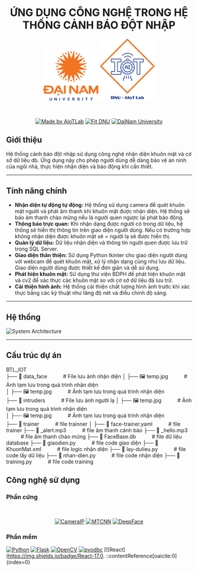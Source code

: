 <h1 align="center">ỨNG DỤNG CÔNG NGHỆ TRONG HỆ THỐNG CẢNH BÁO ĐỘT NHẬP</h1>
<div align="center">


<p align="center">
  <img src="https://raw.githubusercontent.com/anhminhvdvn/CanhBaoDotNhap/main/images/logoDaiNam.png" width="150">
  <img src="https://raw.githubusercontent.com/anhminhvdvn/CanhBaoDotNhap/main/images/LogoAIoTLab.png" width="150">
</p>





<br>

[![Made by AIoTLab](https://img.shields.io/badge/Made%20by%20AIoTLab-blue?style=for-the-badge)](https://www.facebook.com/DNUAIoTLab)
[![Fit DNU](https://img.shields.io/badge/Fit%20DNU-green?style=for-the-badge)](https://fitdnu.net/)
[![DaiNam University](https://img.shields.io/badge/DaiNam%20University-red?style=for-the-badge)](https://dainam.edu.vn)

</div>


## Giới thiệu

Hệ thống cảnh báo đột nhập sử dụng công nghệ nhận diện khuôn mặt và cơ sở dữ liệu db. Ứng dụng này cho phép người dùng dễ dàng bảo vệ an ninh của ngôi nhà, thực hiện nhận diện và báo động khi cần thiết.

---

## Tính năng chính

- **Nhận diện tự động tự động:** Hệ thống sử dụng camera để quét khuôn mặt người và phát âm thanh khi khuôn mặt được nhận diện. Hệ thống sẽ báo âm thanh chào mừng nếu là người quen ngược lại phát báo động.
- **Thông báo trực quan:** Khi nhận dạng được người có trong dữ liệu, hệ thống sẽ hiển thị thông tin trên giao diện người dùng. Nếu có trường hợp không nhận diện được khuôn mặt sẽ = người lạ sẽ được hiển thị.
- **Quản lý dữ liệu:** Dữ liệu nhận diện và thông tin người quen được lưu trữ trong SQL Server.
- **Giao diện thân thiện:** Sử dụng Python tkinter cho giao diện người dùng với webcam để quét khuôn mặt, xử lý nhận dạng cũng như lưu dữ liệu. Giao diện người dùng được thiết kế đơn giản và dễ sử dụng.
- **Phát hiện khuôn mặt:** Sử dụng thư viện BDPH để phát hiện khuôn mặt và cv2 để xác thực các khuôn mặt so với cơ sở dữ liệu đã lưu trữ.
- **Cải thiện hình ảnh:** Hệ thống cải thiện chất lượng hình ảnh trước khi xác thực bằng các kỹ thuật như tăng độ nét và điều chỉnh độ sáng.

---

## Hệ thống

![System Architecture](https://github.com/DuccHuyyy/Diem_Danh_Sinh_Vien_Bang_Guong_Mat_FaceNet/raw/main/system_architecture.png)

---

## Cấu trúc dự án
BTL_IOT  
├── 📂 data_face &nbsp;&nbsp;&nbsp;&nbsp;&nbsp;&nbsp;&nbsp;&nbsp;&nbsp;&nbsp;# File lưu ảnh nhận diện
│   ├── 🖼️ temp.jpg &nbsp;&nbsp;&nbsp;&nbsp;&nbsp;&nbsp;&nbsp;&nbsp;&nbsp;&nbsp;# Ảnh tạm lưu trong quá trình nhận diện  
│   ├── 🖼️ temp.jpg &nbsp;&nbsp;&nbsp;&nbsp;&nbsp;&nbsp;&nbsp;&nbsp;&nbsp;&nbsp;# Ảnh tạm lưu trong quá trình nhận diện  
├── 📂 intruders &nbsp;&nbsp;&nbsp;&nbsp;&nbsp;&nbsp;&nbsp;&nbsp;&nbsp;&nbsp;# File lưu ảnh người lạ
│   ├── 🖼️ temp.jpg &nbsp;&nbsp;&nbsp;&nbsp;&nbsp;&nbsp;&nbsp;&nbsp;&nbsp;&nbsp;# Ảnh tạm lưu trong quá trình nhận diện  
│   ├── 🖼️ temp.jpg &nbsp;&nbsp;&nbsp;&nbsp;&nbsp;&nbsp;&nbsp;&nbsp;&nbsp;&nbsp;# Ảnh tạm lưu trong quá trình nhận diện  
├── 📂 trainer &nbsp;&nbsp;&nbsp;&nbsp;&nbsp;&nbsp;&nbsp;&nbsp;&nbsp;&nbsp;# file trainner
│   ├── 📄 face-trainer.yaml &nbsp;&nbsp;&nbsp;&nbsp;&nbsp;&nbsp;&nbsp;&nbsp;&nbsp;&nbsp;# file trainer
├── 📄 _alert.mp3 &nbsp;&nbsp;&nbsp;&nbsp;&nbsp;&nbsp;&nbsp;&nbsp;&nbsp;&nbsp;# file âm thanh cảnh báo
├── 📄 _hello.mp3 &nbsp;&nbsp;&nbsp;&nbsp;&nbsp;&nbsp;&nbsp;&nbsp;&nbsp;&nbsp;# file âm thanh chào mừng
├── 📄 FaceBase.db &nbsp;&nbsp;&nbsp;&nbsp;&nbsp;&nbsp;&nbsp;&nbsp;&nbsp;&nbsp;# file dữ liệu database
├── 📄 giaodien.py &nbsp;&nbsp;&nbsp;&nbsp;&nbsp;&nbsp;&nbsp;&nbsp;&nbsp;&nbsp;# file code giao diện
├── 📄 KhuonMat.xml &nbsp;&nbsp;&nbsp;&nbsp;&nbsp;&nbsp;&nbsp;&nbsp;&nbsp;&nbsp;# file logic nhận diện
├── 📄 lay-dulieu.py &nbsp;&nbsp;&nbsp;&nbsp;&nbsp;&nbsp;&nbsp;&nbsp;&nbsp;&nbsp;# file code lấy dữ liệu
├── 📄 nhan-dien.py &nbsp;&nbsp;&nbsp;&nbsp;&nbsp;&nbsp;&nbsp;&nbsp;&nbsp;&nbsp;# file code nhận diện
├── 📄 training.py &nbsp;&nbsp;&nbsp;&nbsp;&nbsp;&nbsp;&nbsp;&nbsp;&nbsp;&nbsp;# file code training

## Công nghệ sử dụng

### Phần cứng

<div align="center"> 
<br>

[![CameraIP](https://img.shields.io/badge/Webcam-000000?style=for-the-badge)](https://www.logitech.com/en-us/products/webcams)
[![MTCNN](https://img.shields.io/badge/MTCNN-00979D?style=for-the-badge)](https://github.com/ipazc/mtcnn)
[![DeepFace](https://img.shields.io/badge/DeepFace-FF5722?style=for-the-badge)](https://github.com/serengil/deepface)

</div>


### Phần mềm

[![Python](https://img.shields.io/badge/Python-3.x-blue?style=for-the-badge&logo=python)]()
[![Flask](https://img.shields.io/badge/Flask-v2.0.1-black?style=for-the-badge&logo=flask)]()
[![OpenCV](https://img.shields.io/badge/OpenCV-4.x-blue?style=for-the-badge)]()
[![pyodbc](https://img.shields.io/badge/pyodbc-4.x-green?style=for-the-badge&logo=python)]()
[![React](https://img.shields.io/badge/React-17.0.
::contentReference[oaicite:0]{index=0}
